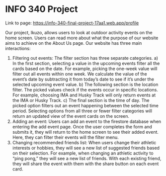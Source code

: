 # INFO 340 Project

Link to page: https://info-340-final-project-17aa1.web.app/profile

Our project, Ikuzo, allows users to look at outdoor activity events on the home screen. Users can read more about what the purpose of our website aims to achieve on the About Us page. Our website has three main interactions:
  1) Filtering out events: The filter section has three separate categories.
    a) In the first section, selecting a value in the upcoming events filter all the cards based on the date. For example, picking the one-week value will filter out all events within one week. We calculate the value of the event’s date by subtracting it from today’s date to see if it’s under the selected upcoming event value.
    b) The following section is the location filter. The picked values check if the events occur in specific locations. For example, choosing IMA and Husky Track will only return events at the IMA or Husky Track.
    c) The final section is the time of day. The picked option filters out an event happening between the selected time period.
	Selecting options from all three or fewer filter categories will return an updated view of the event cards on the screen.
2) Adding an event: Users can add an event to the firestore database when entering the add event page. Once the user completes the form and submits it, they will return to the home screen to see their added event. Here, they can filter their events will the filter menu.
3) Changing recommended friends list: When users change their athletic interests or hobbies, they will see a new list of suggested friends based on their selection. For example, when changing an athletic activity to “ping pong,” they will see a new list of friends. With each existing friend, they will share the event with them with the share button on each event card.
